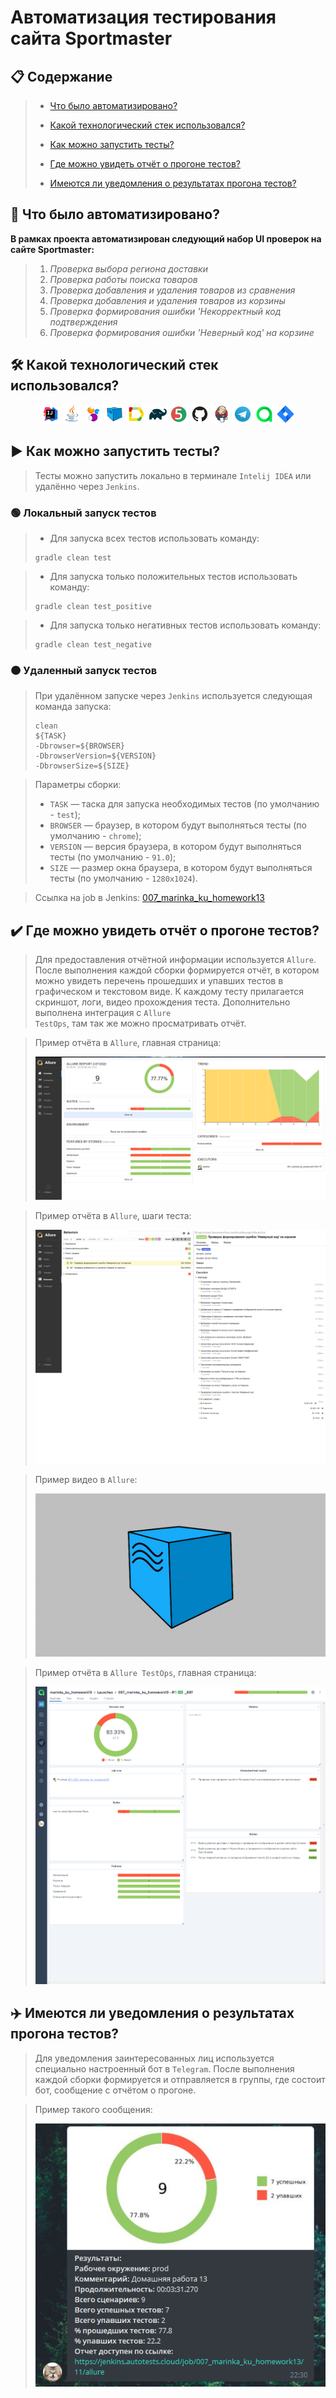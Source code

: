 # Автоматизация тестирования сайта Sportmaster

## :clipboard: Содержание

>  - [Что было автоматизировано?](#что_автоматизировано)
>
>  - [Какой технологический стек использовался?](#стек)
>
>  - [Как можно запустить тесты?](#как_запустить_тесты)
>
>  - [Где можно увидеть отчёт о прогоне тестов?](#отчёт)
>
>  - [Имеются ли уведомления о результатах прогона тестов?](#уведомления)


<a name="что_автоматизировано"></a>
## :pushpin: Что было автоматизировано?

**В рамках проекта автоматизирован следующий набор UI проверок на сайте Sportmaster:**

>  1. *Проверка выбора региона доставки*
>  2. *Проверка работы поиска товаров*
>  3. *Проверка добавления и удаления товаров из сравнения*
>  4. *Проверка добавления и удаления товаров из корзины*
>  5. *Проверка формирования ошибки 'Некорректный код подтверждения*
>  6. *Проверка формирования ошибки 'Неверный код' на корзине*

<a name="стек"></a>
## :hammer_and_wrench: Какой технологический стек использовался?

<p align="center">
<img width="6%" title="IntelliJ IDEA" src="images/logo/Intelij_IDEA.svg">
<img width="6%" title="Java" src="images/logo/Java.svg">
<img width="6%" title="Selenide" src="images/logo/Selenide.svg">
<img width="6%" title="Selenoid" src="images/logo/Selenoid.svg">
<img width="6%" title="Allure Report" src="images/logo/Allure_Report.svg">
<img width="6%" title="Gradle" src="images/logo/Gradle.svg">
<img width="6%" title="JUnit5" src="images/logo/JUnit5.svg">
<img width="6%" title="GitHub" src="images/logo/GitHub.svg">
<img width="6%" title="Jenkins" src="images/logo/Jenkins.svg">
<img width="6%" title="Telegram" src="images/logo/Telegram.svg">
<img width="6%" title="Allure_TO" src="images/logo/Allure_TO.svg">
<img width="6%" title="Jira" src="images/logo/Jira.svg">
</p>

<a name="как_запустить_тесты"></a>
## :arrow_forward: Как можно запустить тесты?
>  Тесты можно запустить локально в терминале <code>Intelij IDEA</code> или удалённо через <code>Jenkins</code>.

### :green_circle: Локальный запуск тестов

>  - Для запуска всех тестов использовать команду:
>  ```
>  gradle clean test
>  ```

>  - Для запуска только положительных тестов использовать команду:
>  ```
>  gradle clean test_positive
>  ```

>  - Для запуска только негативных тестов использовать команду:
>  ```
>  gradle clean test_negative
>  ```

### :orange_circle:	 Удаленный запуск тестов

>  При удалённом запуске через <code>Jenkins</code> используется следующая команда запуска:
>  ```
>  clean
>  ${TASK}
>  -Dbrowser=${BROWSER}
>  -DbrowserVersion=${VERSION}
>  -DbrowserSize=${SIZE}
>  ```

>  Параметры сборки:
>  - <code>TASK</code> — таска для запуска необходимых тестов (по умолчанию - <code>test</code>);
>  - <code>BROWSER</code> — браузер, в котором будут выполняться тесты (по умолчанию - <code>chrome</code>);
>  - <code>VERSION</code> — версия браузера, в котором будут выполняться тесты (по умолчанию - <code>91.0</code>);
>  - <code>SIZE</code> — размер окна браузера, в котором будут выполняться тесты (по умолчанию - <code>1280x1024</code>).

> Ссылка на job в Jenkins:
> [007_marinka_ku_homework13](https://jenkins.autotests.cloud/job/007_marinka_ku_homework13/)

<a name="отчёт"></a>
## :heavy_check_mark: Где можно увидеть отчёт о прогоне тестов?

>  Для предоставления отчётной информации используется <code>Allure</code>.
>  После выполнения каждой сборки формируется отчёт, в котором можно увидеть перечень прошедших и упавших тестов в графическом и текстовом виде.
>  К каждому тесту прилагается скриншот, логи, видео прохождения теста.
>  Дополнительно выполнена интеграция с <code>Allure TestOps</code>, там так же можно просматривать отчёт.

>  Пример отчёта в <code>Allure</code>, главная страница:
>  <p align="center">
>  <img title="allure_report" src="images/screens/allure_report.png">
>  </p>

>  Пример отчёта в <code>Allure</code>, шаги теста:
>  <p align="center">
>  <img title="allure_detail" src="images/screens/allure_detail.png">
>  </p>

>  Пример видео в <code>Allure</code>:
>  <p align="center">
>  <img title="video" src="images/gif/video.gif">
>  </p>

>  Пример отчёта в <code>Allure TestOps</code>, главная страница:
>  <p align="center">
>  <img title="allure_testops" src="images/screens/allure_testops.png">
>  </p>

<a name="уведомления"></a>
## :airplane: Имеются ли уведомления о результатах прогона тестов?

>  Для уведомления заинтересованных лиц используется специально настроенный бот в <code>Telegram</code>.
>  После выполнения каждой сборки формируется и отправляется в группы, где состоит бот, сообщение с отчётом о прогоне.

>  Пример такого сообщения:
>  <p align="center">
>  <img title="telegram_report.png" src="images/screens/telegram_report.png">
>  </p>

